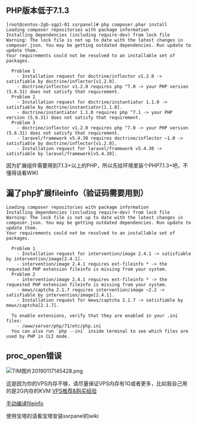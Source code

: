 ## PHP版本低于7.1.3
```
[root@centos-2gb-sgp1-01 ssrpanel]# php composer.phar install
Loading composer repositories with package information
Installing dependencies (including require-dev) from lock file
Warning: The lock file is not up to date with the latest changes in composer.json. You may be getting outdated dependencies. Run update to update them.
Your requirements could not be resolved to an installable set of packages.

  Problem 1
    - Installation request for doctrine/inflector v1.2.0 -> satisfiable by doctrine/inflector[v1.2.0].
    - doctrine/inflector v1.2.0 requires php ^7.0 -> your PHP version (5.6.31) does not satisfy that requirement.
  Problem 2
    - Installation request for doctrine/instantiator 1.1.0 -> satisfiable by doctrine/instantiator[1.1.0].
    - doctrine/instantiator 1.1.0 requires php ^7.1 -> your PHP version (5.6.31) does not satisfy that requirement.
  Problem 3
    - doctrine/inflector v1.2.0 requires php ^7.0 -> your PHP version (5.6.31) does not satisfy that requirement.
    - laravel/framework v5.4.30 requires doctrine/inflector ~1.0 -> satisfiable by doctrine/inflector[v1.2.0].
    - Installation request for laravel/framework v5.4.30 -> satisfiable by laravel/framework[v5.4.30].
```

因为扩展组件需要用到7.1.3+以上的PHP，所以先给环境里装个PHP7.1.3+吧，不懂得话看WIKI


## 漏了php扩展fileinfo（验证码需要用到）
```
Loading composer repositories with package information
Installing dependencies (including require-dev) from lock file
Warning: The lock file is not up to date with the latest changes in composer.json. You may be getting outdated dependencies. Run update to update them.
Your requirements could not be resolved to an installable set of packages.

  Problem 1
    - Installation request for intervention/image 2.4.1 -> satisfiable by intervention/image[2.4.1].
    - intervention/image 2.4.1 requires ext-fileinfo * -> the requested PHP extension fileinfo is missing from your system.
  Problem 2
    - intervention/image 2.4.1 requires ext-fileinfo * -> the requested PHP extension fileinfo is missing from your system.
    - mews/captcha 2.1.7 requires intervention/image ~2.2 -> satisfiable by intervention/image[2.4.1].
    - Installation request for mews/captcha 2.1.7 -> satisfiable by mews/captcha[2.1.7].

  To enable extensions, verify that they are enabled in your .ini files:
    - /www/server/php/71/etc/php.ini
  You can also run `php --ini` inside terminal to see which files are used by PHP in CLI mode.
```

## proc_open错误
![TIM图片20190117145428.png](https://i.loli.net/2019/01/17/5c4026bd356d1.png)

这是因为你的VPS内存不够，请尽量保证VPS内存有1G或者更多，比如我自己用的是2G内存的KVM [VPS推荐&购买经验](https://github.com/ssrpanel/SSRPanel/wiki/VPS%E6%8E%A8%E8%8D%90&%E8%B4%AD%E4%B9%B0%E7%BB%8F%E9%AA%8C)

[手动编译fileinfo](https://github.com/ssrpanel/SSRPanel/wiki/%E6%89%8B%E5%8A%A8%E7%BC%96%E8%AF%91fileinfo%E6%89%A9%E5%B1%95)

使用宝塔的请看宝塔安装ssrpanel的wiki